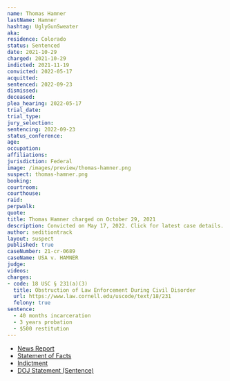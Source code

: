 ```yaml
---
name: Thomas Hamner
lastName: Hamner
hashtag: UglyGunSweater
aka:
residence: Colorado
status: Sentenced
date: 2021-10-29
charged: 2021-10-29
indicted: 2021-11-19
convicted: 2022-05-17
acquitted:
sentenced: 2022-09-23
dismissed:
deceased:
plea_hearing: 2022-05-17
trial_date:
trial_type:
jury_selection:
sentencing: 2022-09-23
status_conference:
age:
occupation:
affiliations:
jurisdiction: Federal
image: /images/preview/thomas-hamner.png
suspect: thomas-hamner.png
booking:
courtroom:
courthouse:
raid:
perpwalk:
quote:
title: Thomas Hamner charged on October 29, 2021
description: Convicted on May 17, 2022. Click for latest case details.
author: seditiontrack
layout: suspect
published: true
caseNumber: 21-cr-0689
caseName: USA v. HAMNER
judge:
videos:
charges:
- code: 18 USC § 231(a)(3)
  title: Obstruction of Law Enforcement During Civil Disorder
  url: https://www.law.cornell.edu/uscode/text/18/231
  felony: true
sentence:
  - 40 months incarceration
  - 3 years probation
  - $500 restitution
---
```

- [News Report](https://www.thedenverchannel.com/news/local-news/colorado-man-charged-accused-of-fighting-with-police-at-jan-6-riot)
- [Statement of Facts](https://www.justice.gov/usao-dc/case-multi-defendant/file/1448036/download)
- [Indictment](https://www.justice.gov/usao-dc/case-multi-defendant/file/1506936/download)
- [DOJ Statement (Sentence)](https://www.justice.gov/usao-dc/pr/colorado-man-sentenced-30-months-prison-actions-during-jan-6-capitol-breach)
